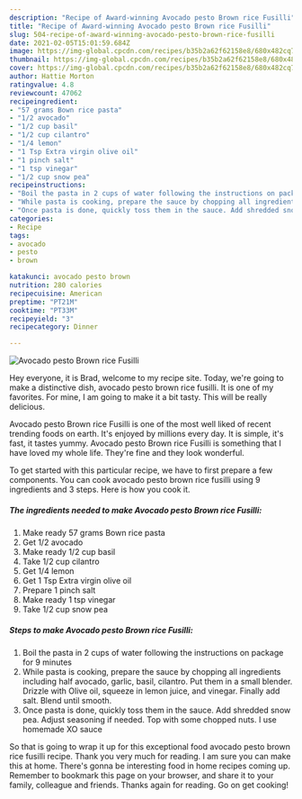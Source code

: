 ```yaml
---
description: "Recipe of Award-winning Avocado pesto Brown rice Fusilli"
title: "Recipe of Award-winning Avocado pesto Brown rice Fusilli"
slug: 504-recipe-of-award-winning-avocado-pesto-brown-rice-fusilli
date: 2021-02-05T15:01:59.684Z
image: https://img-global.cpcdn.com/recipes/b35b2a62f62158e8/680x482cq70/avocado-pesto-brown-rice-fusilli-recipe-main-photo.jpg
thumbnail: https://img-global.cpcdn.com/recipes/b35b2a62f62158e8/680x482cq70/avocado-pesto-brown-rice-fusilli-recipe-main-photo.jpg
cover: https://img-global.cpcdn.com/recipes/b35b2a62f62158e8/680x482cq70/avocado-pesto-brown-rice-fusilli-recipe-main-photo.jpg
author: Hattie Morton
ratingvalue: 4.8
reviewcount: 47062
recipeingredient:
- "57 grams Bown rice pasta"
- "1/2 avocado"
- "1/2 cup basil"
- "1/2 cup cilantro"
- "1/4 lemon"
- "1 Tsp Extra virgin olive oil"
- "1 pinch salt"
- "1 tsp vinegar"
- "1/2 cup snow pea"
recipeinstructions:
- "Boil the pasta in 2 cups of water following the instructions on package for 9 minutes"
- "While pasta is cooking, prepare the sauce by chopping all ingredients including half avocado, garlic, basil, cilantro. Put them in a small blender. Drizzle with Olive oil, squeeze in lemon juice, and vinegar. Finally add salt. Blend until smooth."
- "Once pasta is done, quickly toss them in the sauce. Add shredded snow pea. Adjust seasoning if needed. Top with some chopped nuts. I use homemade XO sauce"
categories:
- Recipe
tags:
- avocado
- pesto
- brown

katakunci: avocado pesto brown 
nutrition: 280 calories
recipecuisine: American
preptime: "PT21M"
cooktime: "PT33M"
recipeyield: "3"
recipecategory: Dinner

---
```



![Avocado pesto Brown rice Fusilli](https://img-global.cpcdn.com/recipes/b35b2a62f62158e8/680x482cq70/avocado-pesto-brown-rice-fusilli-recipe-main-photo.jpg)

Hey everyone, it is Brad, welcome to my recipe site. Today, we're going to make a distinctive dish, avocado pesto brown rice fusilli. It is one of my favorites. For mine, I am going to make it a bit tasty. This will be really delicious.

Avocado pesto Brown rice Fusilli is one of the most well liked of recent trending foods on earth. It's enjoyed by millions every day. It is simple, it's fast, it tastes yummy. Avocado pesto Brown rice Fusilli is something that I have loved my whole life. They're fine and they look wonderful.




To get started with this particular recipe, we have to first prepare a few components. You can cook avocado pesto brown rice fusilli using 9 ingredients and 3 steps. Here is how you cook it.

<!--inarticleads1-->

##### The ingredients needed to make Avocado pesto Brown rice Fusilli:

1. Make ready 57 grams Bown rice pasta
1. Get 1/2 avocado
1. Make ready 1/2 cup basil
1. Take 1/2 cup cilantro
1. Get 1/4 lemon
1. Get 1 Tsp Extra virgin olive oil
1. Prepare 1 pinch salt
1. Make ready 1 tsp vinegar
1. Take 1/2 cup snow pea




<!--inarticleads2-->

##### Steps to make Avocado pesto Brown rice Fusilli:

1. Boil the pasta in 2 cups of water following the instructions on package for 9 minutes
1. While pasta is cooking, prepare the sauce by chopping all ingredients including half avocado, garlic, basil, cilantro. Put them in a small blender. Drizzle with Olive oil, squeeze in lemon juice, and vinegar. Finally add salt. Blend until smooth.
1. Once pasta is done, quickly toss them in the sauce. Add shredded snow pea. Adjust seasoning if needed. Top with some chopped nuts. I use homemade XO sauce




So that is going to wrap it up for this exceptional food avocado pesto brown rice fusilli recipe. Thank you very much for reading. I am sure you can make this at home. There's gonna be interesting food in home recipes coming up. Remember to bookmark this page on your browser, and share it to your family, colleague and friends. Thanks again for reading. Go on get cooking!
